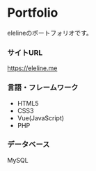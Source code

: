 # Portfolio

elelineのポートフォリオです。

### サイトURL
https://eleline.me

### 言語・フレームワーク
* HTML5
* CSS3
* Vue(JavaScript)
* PHP

### データベース
MySQL